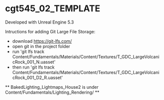 # cgt545_02_TEMPLATE

Developed with Unreal Engine 5.3

Intructions for adding Git Large File Storage:

- download https://git-lfs.com/
- open git in the project folder
- run 'git lfs track Content/Fundamentals/Materials/Content/Textures/T_GDC_LargeVolcanicRock_001_N.uasset'
- then run 'git lfs track Content/Fundamentals/Materials/Content/Textures/T_GDC_LargeVolcanicRock_001_D2_R.uasset'



** BakedLighting_Lightmaps_House2 is under Content/Fundamentals/Lighting_Rendering/ **


